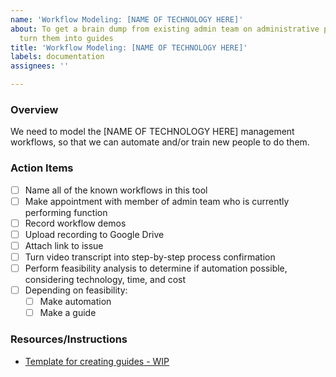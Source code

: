 ```yaml
---
name: 'Workflow Modeling: [NAME OF TECHNOLOGY HERE]'
about: To get a brain dump from existing admin team on administrative processes and
  turn them into guides
title: 'Workflow Modeling: [NAME OF TECHNOLOGY HERE]'
labels: documentation
assignees: ''

---
```


### Overview
We need to model the [NAME OF TECHNOLOGY HERE] management workflows, so that we can automate and/or train new people to do them.

### Action Items
- [ ] Name all of the known workflows in this tool
- [ ] Make appointment with member of admin team who is currently performing function
- [ ] Record workflow demos
- [ ] Upload recording to Google Drive
- [ ] Attach link to issue
- [ ] Turn video transcript into step-by-step process confirmation
- [ ] Perform feasibility analysis to determine if automation possible, considering technology, time, and cost
- [ ] Depending on feasibility:
   - [ ] Make automation
   - [ ] Make a guide

### Resources/Instructions
- [Template for creating guides - WIP](https://docs.google.com/document/d/1-8gmeC-wnfM8C8fVvmTP1BLA2WfNjKH_XJrHB1OAV6Q/edit)

